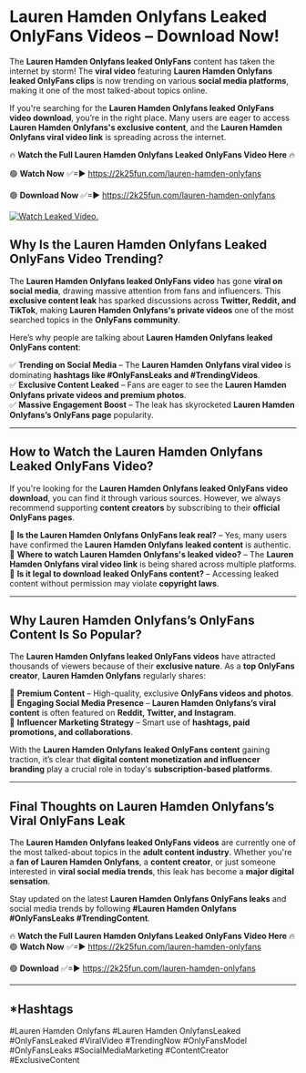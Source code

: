 # Lauren Hamden Onlyfans Leaked OnlyFans Videos – Download Now!

The **Lauren Hamden Onlyfans leaked OnlyFans** content has taken the internet by storm! The **viral video** featuring **Lauren Hamden Onlyfans leaked OnlyFans clips** is now trending on various **social media platforms**, making it one of the most talked-about topics online.  

If you're searching for the **Lauren Hamden Onlyfans leaked OnlyFans video download**, you’re in the right place. Many users are eager to access **Lauren Hamden Onlyfans's exclusive content**, and the **Lauren Hamden Onlyfans viral video link** is spreading across the internet.  

🔥 **Watch the Full Lauren Hamden Onlyfans Leaked OnlyFans Video Here** 🔥  

🟢 **Watch Now** ✅=► https://2k25fun.com/lauren-hamden-onlyfans

🟢 **Download Now** ✅=► https://2k25fun.com/lauren-hamden-onlyfans

[![Watch Leaked Video.](https://miro.medium.com/v2/resize:fit:828/format:webp/1*cilzJN44JGOrTw9NJCrNHA.gif "Watch Leaked Video")](https://2k25fun.com/lauren-hamden-onlyfans)

## **Why Is the Lauren Hamden Onlyfans Leaked OnlyFans Video Trending?**  

The **Lauren Hamden Onlyfans leaked OnlyFans video** has gone **viral on social media**, drawing massive attention from fans and influencers. This **exclusive content leak** has sparked discussions across **Twitter, Reddit, and TikTok**, making **Lauren Hamden Onlyfans's private videos** one of the most searched topics in the **OnlyFans community**.  

Here’s why people are talking about **Lauren Hamden Onlyfans leaked OnlyFans content**:  

✅ **Trending on Social Media** – The **Lauren Hamden Onlyfans viral video** is dominating **hashtags like #OnlyFansLeaks and #TrendingVideos**.  
✅ **Exclusive Content Leaked** – Fans are eager to see the **Lauren Hamden Onlyfans private videos and premium photos**.  
✅ **Massive Engagement Boost** – The leak has skyrocketed **Lauren Hamden Onlyfans’s OnlyFans page** popularity.  

---

## **How to Watch the Lauren Hamden Onlyfans Leaked OnlyFans Video?**  

If you're looking for the **Lauren Hamden Onlyfans leaked OnlyFans video download**, you can find it through various sources. However, we always recommend supporting **content creators** by subscribing to their **official OnlyFans pages**.  

🔹 **Is the Lauren Hamden Onlyfans OnlyFans leak real?** – Yes, many users have confirmed the **Lauren Hamden Onlyfans leaked content** is authentic.  
🔹 **Where to watch Lauren Hamden Onlyfans's leaked video?** – The **Lauren Hamden Onlyfans viral video link** is being shared across multiple platforms.  
🔹 **Is it legal to download leaked OnlyFans content?** – Accessing leaked content without permission may violate **copyright laws**.  

---

## **Why Lauren Hamden Onlyfans’s OnlyFans Content Is So Popular?**  

The **Lauren Hamden Onlyfans leaked OnlyFans videos** have attracted thousands of viewers because of their **exclusive nature**. As a **top OnlyFans creator**, **Lauren Hamden Onlyfans** regularly shares:  

📌 **Premium Content** – High-quality, exclusive **OnlyFans videos and photos**.  
📌 **Engaging Social Media Presence** – **Lauren Hamden Onlyfans’s viral content** is often featured on **Reddit, Twitter, and Instagram**.  
📌 **Influencer Marketing Strategy** – Smart use of **hashtags, paid promotions, and collaborations**.  

With the **Lauren Hamden Onlyfans leaked OnlyFans content** gaining traction, it’s clear that **digital content monetization and influencer branding** play a crucial role in today's **subscription-based platforms**.  

---

## **Final Thoughts on Lauren Hamden Onlyfans’s Viral OnlyFans Leak**  

The **Lauren Hamden Onlyfans leaked OnlyFans videos** are currently one of the most talked-about topics in the **adult content industry**. Whether you're a **fan of Lauren Hamden Onlyfans**, a **content creator**, or just someone interested in **viral social media trends**, this leak has become a **major digital sensation**.  

Stay updated on the latest **Lauren Hamden Onlyfans OnlyFans leaks** and social media trends by following **#Lauren Hamden Onlyfans #OnlyFansLeaks #TrendingContent**.  

🔥 **Watch the Full Lauren Hamden Onlyfans Leaked OnlyFans Video Here** 🔥  
🟢 **Watch Now** ✅=► https://2k25fun.com/lauren-hamden-onlyfans

🟢 **Download** ✅=► https://2k25fun.com/lauren-hamden-onlyfans

---

## *Hashtags
#Lauren Hamden Onlyfans #Lauren Hamden OnlyfansLeaked #OnlyFansLeaked #ViralVideo #TrendingNow #OnlyFansModel #OnlyFansLeaks #SocialMediaMarketing #ContentCreator #ExclusiveContent  